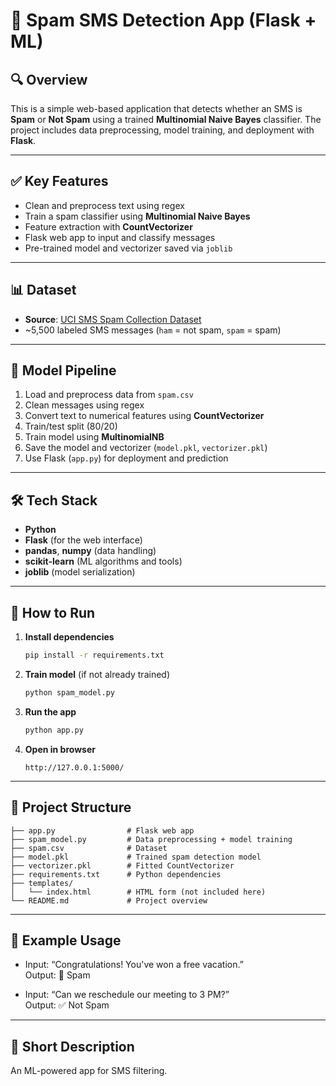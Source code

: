 # 📱 Spam SMS Detection App (Flask + ML)

## 🔍 Overview
This is a simple web-based application that detects whether an SMS is **Spam** or **Not Spam** using a trained **Multinomial Naive Bayes** classifier. The project includes data preprocessing, model training, and deployment with **Flask**.

---

## ✅ Key Features
- Clean and preprocess text using regex
- Train a spam classifier using **Multinomial Naive Bayes**
- Feature extraction with **CountVectorizer**
- Flask web app to input and classify messages
- Pre-trained model and vectorizer saved via `joblib`

---

## 📊 Dataset
- **Source**: [UCI SMS Spam Collection Dataset](https://archive.ics.uci.edu/ml/datasets/sms+spam+collection)
- ~5,500 labeled SMS messages (`ham` = not spam, `spam` = spam)

---

## 🧠 Model Pipeline
1. Load and preprocess data from `spam.csv`
2. Clean messages using regex
3. Convert text to numerical features using **CountVectorizer**
4. Train/test split (80/20)
5. Train model using **MultinomialNB**
6. Save the model and vectorizer (`model.pkl`, `vectorizer.pkl`)
7. Use Flask (`app.py`) for deployment and prediction

---

## 🛠️ Tech Stack
- **Python**
- **Flask** (for the web interface)
- **pandas**, **numpy** (data handling)
- **scikit-learn** (ML algorithms and tools)
- **joblib** (model serialization)

---

## 🚀 How to Run

1. **Install dependencies**
   ```bash
   pip install -r requirements.txt
   ```

2. **Train model** (if not already trained)
   ```bash
   python spam_model.py
   ```

3. **Run the app**
   ```bash
   python app.py
   ```

4. **Open in browser**
   ```
   http://127.0.0.1:5000/
   ```

---

## 📁 Project Structure
```
├── app.py                # Flask web app
├── spam_model.py         # Data preprocessing + model training
├── spam.csv              # Dataset
├── model.pkl             # Trained spam detection model
├── vectorizer.pkl        # Fitted CountVectorizer
├── requirements.txt      # Python dependencies
├── templates/
│   └── index.html        # HTML form (not included here)
└── README.md             # Project overview
```

---

## 🤖 Example Usage
- Input: “Congratulations! You've won a free vacation.”  
  Output: 🚫 Spam

- Input: “Can we reschedule our meeting to 3 PM?”  
  Output: ✅ Not Spam

---

## 📌 Short Description
An ML-powered app for SMS filtering.
